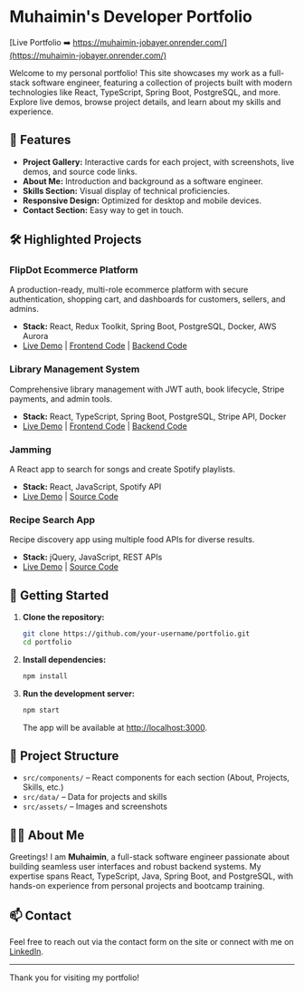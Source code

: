 # Muhaimin's Developer Portfolio

[Live Portfolio ➡️ https://muhaimin-jobayer.onrender.com/](https://muhaimin-jobayer.onrender.com/)

Welcome to my personal portfolio! This site showcases my work as a full-stack software engineer, featuring a collection of projects built with modern technologies like React, TypeScript, Spring Boot, PostgreSQL, and more. Explore live demos, browse project details, and learn about my skills and experience.

## 🌟 Features

- **Project Gallery:** Interactive cards for each project, with screenshots, live demos, and source code links.
- **About Me:** Introduction and background as a software engineer.
- **Skills Section:** Visual display of technical proficiencies.
- **Responsive Design:** Optimized for desktop and mobile devices.
- **Contact Section:** Easy way to get in touch.

## 🛠️ Highlighted Projects

### FlipDot Ecommerce Platform
A production-ready, multi-role ecommerce platform with secure authentication, shopping cart, and dashboards for customers, sellers, and admins.
- **Stack:** React, Redux Toolkit, Spring Boot, PostgreSQL, Docker, AWS Aurora
- [Live Demo](https://flipdot.onrender.com/) | [Frontend Code](https://github.com/mmj05/ecommerce-frontend) | [Backend Code](https://github.com/mmj05/ecommerce-backend)

### Library Management System
Comprehensive library management with JWT auth, book lifecycle, Stripe payments, and admin tools.
- **Stack:** React, TypeScript, Spring Boot, PostgreSQL, Stripe API, Docker
- [Live Demo](https://love-to-read.onrender.com) | [Frontend Code](https://github.com/mmj05/library-app-frontend) | [Backend Code](https://github.com/mmj05/library-app-backend)

### Jamming
A React app to search for songs and create Spotify playlists.
- **Stack:** React, JavaScript, Spotify API
- [Live Demo](https://jamming-mamming.netlify.app/) | [Source Code](https://github.com/mmj05/jamming)

### Recipe Search App
Recipe discovery app using multiple food APIs for diverse results.
- **Stack:** jQuery, JavaScript, REST APIs
- [Live Demo](https://mmj05.github.io/recipe-search-app/) | [Source Code](https://github.com/mmj05/recipe-search-app)

## 🚀 Getting Started

1. **Clone the repository:**
   ```bash
   git clone https://github.com/your-username/portfolio.git
   cd portfolio
   ```

2. **Install dependencies:**
   ```bash
   npm install
   ```

3. **Run the development server:**
   ```bash
   npm start
   ```
   The app will be available at [http://localhost:3000](http://localhost:3000).

## 📁 Project Structure

- `src/components/` – React components for each section (About, Projects, Skills, etc.)
- `src/data/` – Data for projects and skills
- `src/assets/` – Images and screenshots

## 🙋‍♂️ About Me

Greetings! I am **Muhaimin**, a full-stack software engineer passionate about building seamless user interfaces and robust backend systems. My expertise spans React, TypeScript, Java, Spring Boot, and PostgreSQL, with hands-on experience from personal projects and bootcamp training.

## 📫 Contact

Feel free to reach out via the contact form on the site or connect with me on [LinkedIn](https://www.linkedin.com/in/your-linkedin/).

---

Thank you for visiting my portfolio!
